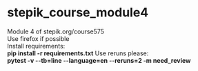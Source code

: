 # stepik_course_module4
Module 4 of stepik.org/course575 <br/>
Use firefox if possible <br/>
Install requirements: <br/>
<strong>pip install -r requirements.txt</strong>
Use reruns please: <br/>
<strong>pytest -v --tb=line --language=en --reruns=2 -m need_review</strong>